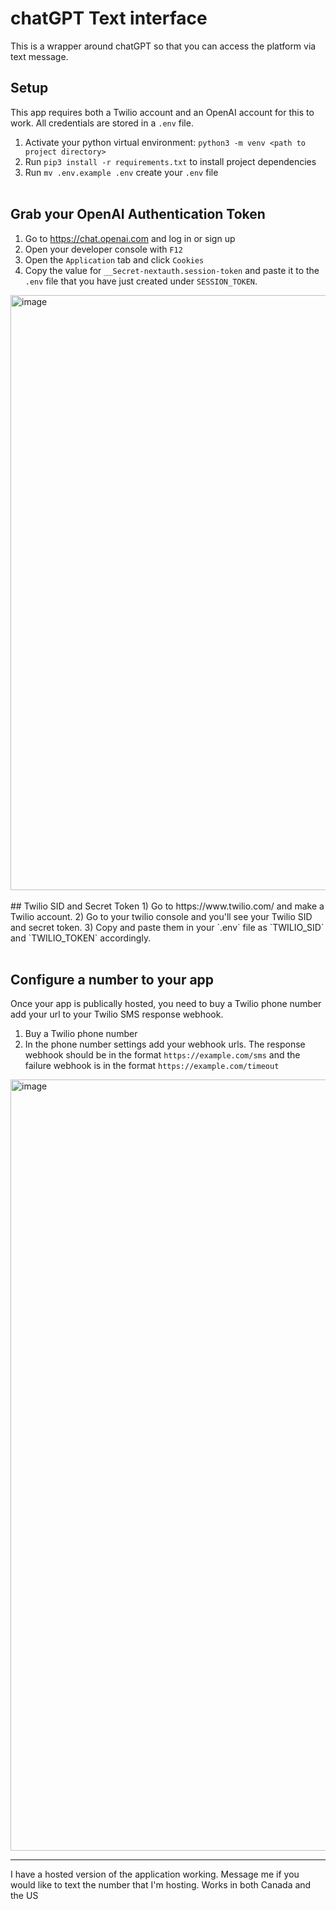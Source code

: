 # chatGPT Text interface
This is a wrapper around chatGPT so that you can access the platform via text message. 
## Setup
This app requires both a Twilio account and an OpenAI account for this to work. All credentials are stored in a `.env` file. 
<br>
1. Activate your python virtual environment: `python3 -m venv <path to project directory>`
2. Run `pip3 install -r requirements.txt` to install project dependencies
3. Run `mv .env.example .env` create your `.env` file 
<br><br>
## Grab your OpenAI Authentication Token
1. Go to https://chat.openai.com and log in or sign up
2. Open your developer console with `F12` 
3. Open the `Application` tab and click `Cookies` 
4. Copy the value for `__Secret-nextauth.session-token` and paste it to the `.env` file that you have just created under `SESSION_TOKEN`.
<img width="952" alt="image" src="https://user-images.githubusercontent.com/9896624/205768416-9ffb0d37-134d-4022-b0ea-380299b1a13c.png">
<br><br>
## Twilio SID and Secret Token
1) Go to https://www.twilio.com/ and make a Twilio account.
2) Go to your twilio console and you'll see your Twilio SID and secret token.
3) Copy and paste them in your `.env` file as `TWILIO_SID` and `TWILIO_TOKEN` accordingly. 
<br><br>

## Configure a number to your app 
Once your app is publically hosted, you need to buy a Twilio phone number add your url to your Twilio SMS response webhook. 
1) Buy a Twilio phone number
2) In the phone number settings add your webhook urls. The response webhook should be in the format `https://example.com/sms` and the failure webhook is in the format `https://example.com/timeout`
<img width="1234" alt="image" src="https://user-images.githubusercontent.com/9896624/205769800-d57d97f0-9713-47a2-b0e3-4df9b65930b9.png">

--- 
I have a hosted version of the application working. Message me if you would like to text the number that I'm hosting. Works in both Canada and the US
